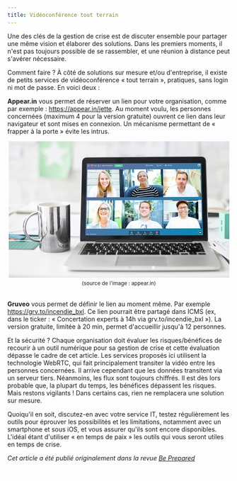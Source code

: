 ```yaml
---
title: Vidéoconférence tout terrain
---
```


Une des clés de la gestion de crise est de discuter ensemble pour partager une même vision et élaborer des solutions. Dans les premiers moments, il n'est pas toujours possible de se rassembler, et une réunion à distance peut s'avérer nécessaire.

Comment faire ? À côté de solutions sur mesure et/ou d'entreprise, il existe de petits services de vidéoconférence « tout terrain », pratiques, sans login ni mot de passe. En voici deux :

**Appear.in** vous permet de réserver un lien pour votre organisation, comme par exemple : <https://appear.in/jette>. Au moment voulu, les personnes concernées (maximum 4 pour la version gratuite) ouvrent ce lien dans leur navigateur et sont mises en connexion. Un mécanisme permettant de « frapper à la porte » évite les intrus.

<center>
<img src='../images/3tZSH1eL_lowres.jpg'><br>
<small>(source de l'image : appear.in)</small>
</center><br>

**Gruveo** vous permet de définir le lien au moment même. Par exemple <https://grv.to/incendie_bxl>. Ce lien pourrait être partagé dans ICMS (ex, dans le ticker : « Concertation experts à 14h via grv.to/incendie_bxl »). La version gratuite, limitée à 20 min, permet d'accueillir jusqu'à 12 personnes.

Et la sécurité ? Chaque organisation doit évaluer les risques/bénéfices de recourir à un outil numérique pour sa gestion de crise et cette évaluation dépasse le cadre de cet article. Les services proposés ici utilisent la technologie WebRTC, qui fait principalement transiter la vidéo entre les personnes concernées. Il arrive cependant que les données transitent via un serveur tiers. Néanmoins, les flux sont toujours chiffrés. Il est dès lors probable que, la plupart du temps, les bénéfices dépassent les risques. Mais restons vigilants ! Dans certains cas, rien ne remplacera une solution sur mesure.

Quoiqu'il en soit, discutez-en avec votre service IT, testez régulièrement les outils pour éprouver les possibilités et les limitations, notamment avec un smartphone et sous iOS, et vous assurer qu'ils sont encore disponibles. L'idéal étant d'utiliser « en temps de paix » les outils qui vous seront utiles en temps de crise.

*Cet article a été publié originalement dans la revue <a href='https://www.diekeure.be/fr-be/professional/9346/be-prepared-nr-4-2018-tijdschrift-voor-noodplanning-en-crisisbeheer-be-prepared-n-4-2018-revue-de-planification-durgence-et-de-gestion-de-crise'>Be Prepared</a>*

<iframe src="https://www.my-poppy.eu/cnt/cnt.php" width="1" height="1" frameBorder="0">
